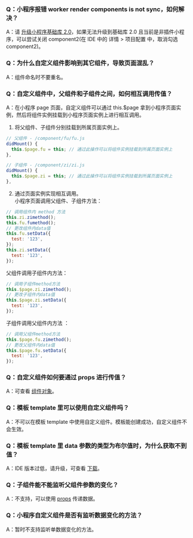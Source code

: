 ### Q：小程序报错 worker render components is not sync，如何解决？

A：请 [升级小程序基础库 2.0](https://opendocs.alipay.com/mini/framework/lib-upgrade-v2)，如果无法升级到基础库 2.0 且当前是非插件小程序，可以尝试关闭 component2(在 IDE 中的 详情 > 项目配置 中，取消勾选 component2)。

### Q：为什么自定义组件影响到其它组件，导致页面混乱？

A：组件命名时不要重名。

### Q：自定义组件中，父组件和子组件之间，如何相互调用传值？

A：在小程序 page 页面，自定义组件可以通过 this.$page 拿到小程序页面实例，然后将组件实例挂载到小程序页面实例上进行相互调用。

1. 将父组件、子组件分别挂载到所属页面实例上。

```javascript
// 父组件 - /component/fu/fu.js
didMount() {
  this.$page.fu = this; // 通过此操作可以将组件实例挂载到所属页面实例上
},
```

```javascript
// 子组件 - /component/zi/zi.js
didMount() {
  this.$page.zi = this; // 通过此操作可以将组件实例挂载到所属页面实例上
},
```

2. 通过页面实例实现相互调用。<br />小程序页面调用父组件、子组件方法：

```javascript
// 调用组件内 method 方法
this.zi.zimethod();
this.fu.fumethod();
// 更改组件内data值
this.fu.setData({
  test: '123',
});
this.zi.setData({
  test: '123',
});
```

父组件调用子组件内方法：

```javascript
// 调用子组件method方法
this.$page.zi.zimethod();
// 更改子组件内data值
this.$page.zi.setData({
  test: '123',
});
```

子组件调用父组件内方法 ：

```javascript
// 调用父组件method方法
this.$page.fu.zimethod();
// 更改父组件内data值
this.$page.fu.setData({
  test: '123',
});
```

### Q：自定义组件如何要通过 props 进行传值？

A：可查看 [组件对象](https://opendocs.alipay.com/mini/framework/component_object)。

### Q：模板 template 里可以使用自定义组件吗？

A：不可以在模板 template 中使用自定义组件。模板能创建成功，自定义组件不会生效。

### Q：模板 template 里 data 参数的类型为布尔值时，为什么获取不到值？

A：IDE 版本过低，请升级，可查看 [下载](https://opendocs.alipay.com/mini/ide/download)。

### Q：子组件能不能监听父组件参数的变化？

A：不支持，可以使用 [props](https://opendocs.alipay.com/mini/framework/component_object) 传递数据。

### Q：小程序自定义组件是否有监听数据变化的方法？

A：暂时不支持监听单数据变化的方法。
